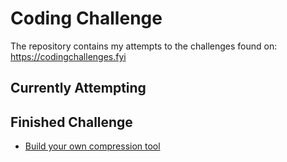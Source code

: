 # Coding Challenge
The repository contains my attempts to the challenges found on:\
https://codingchallenges.fyi

## Currently Attempting


## Finished Challenge
- [Build your own compression tool](https://github.com/AncientMeme/coding-challenges/tree/main/CompressionTool)